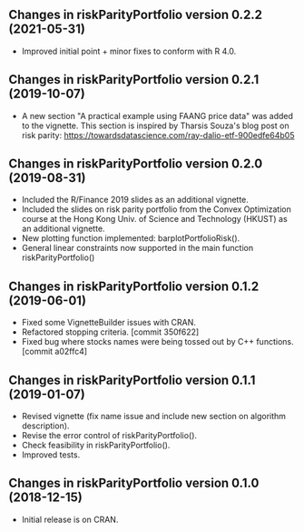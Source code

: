 ## Changes in riskParityPortfolio version 0.2.2 (2021-05-31)

* Improved initial point + minor fixes to conform with R 4.0.


## Changes in riskParityPortfolio version 0.2.1 (2019-10-07)

* A new section "A practical example using FAANG price data" was added to the vignette. 
  This section is inspired by Tharsis Souza's blog post on risk parity: 
  https://towardsdatascience.com/ray-dalio-etf-900edfe64b05


## Changes in riskParityPortfolio version 0.2.0 (2019-08-31)

* Included the R/Finance 2019 slides as an additional vignette.
* Included the slides on risk parity portfolio from the Convex Optimization course at 
  the Hong Kong Univ. of Science and Technology (HKUST) as an additional vignette.
* New plotting function implemented: barplotPortfolioRisk().
* General linear constraints now supported in the main function riskParityPortfolio()


## Changes in riskParityPortfolio version 0.1.2 (2019-06-01)

* Fixed some VignetteBuilder issues with CRAN.
* Refactored stopping criteria. [commit 350f622]
* Fixed bug where stocks names were being tossed out by C++ functions. [commit a02ffc4]


## Changes in riskParityPortfolio version 0.1.1 (2019-01-07)

* Revised vignette (fix name issue and include new section on algorithm description).
* Revise the error control of riskParityPortfolio().
* Check feasibility in riskParityPortfolio().
* Improved tests.


## Changes in riskParityPortfolio version 0.1.0 (2018-12-15)

* Initial release is on CRAN.
